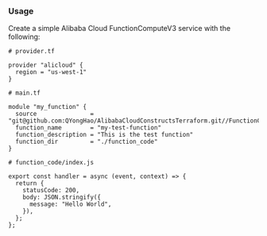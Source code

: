### Usage
Create a simple Alibaba Cloud FunctionComputeV3 service with the following:

```
# provider.tf

provider "alicloud" {
  region = "us-west-1"
}
```

```
# main.tf

module "my_function" {
  source               = "git@github.com:QYongHao/AlibabaCloudConstructsTerraform.git//FunctionComputeV3Service"
  function_name        = "my-test-function"
  function_description = "This is the test function"
  function_dir         = "./function_code"
}
```

```
# function_code/index.js

export const handler = async (event, context) => {
  return {
    statusCode: 200,
    body: JSON.stringify({
      message: "Hello World",
    }),
  };
};
```
